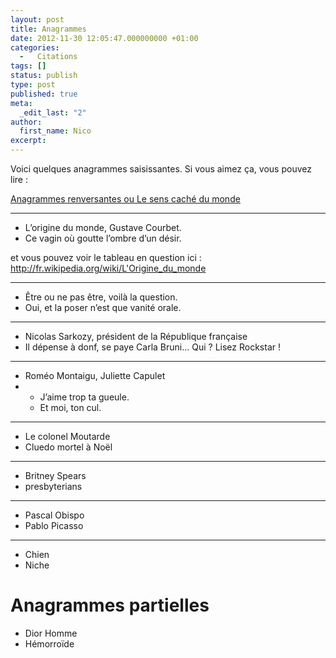 ```yaml
---
layout: post
title: Anagrammes
date: 2012-11-30 12:05:47.000000000 +01:00
categories:
  -   Citations
tags: []
status: publish
type: post
published: true
meta:
  _edit_last: "2"
author:
  first_name: Nico
excerpt:
---
```


Voici quelques anagrammes saisissantes. Si vous aimez ça, vous pouvez lire :

[Anagrammes renversantes ou Le sens caché du monde](http://www.amazon.fr/Anagrammes-renversantes-sens-caché-monde/dp/2081272210)

---

-   L’origine du monde, Gustave Courbet.
-   Ce vagin où goutte l’ombre d’un désir.

et vous pouvez voir le tableau en question ici :<br>
<http://fr.wikipedia.org/wiki/L'Origine_du_monde>

---

-   Être ou ne pas être, voilà la question.
-   Oui, et la poser n’est que vanité orale.

---

-   Nicolas Sarkozy, président de la République française
-   Il dépense à donf, se paye Carla Bruni… Qui ? Lisez Rockstar !

---

-   Roméo Montaigu, Juliette Capulet
-   -   J’aime trop ta gueule.
    -   Et moi, ton cul.

---

-   Le colonel Moutarde
-   Cluedo mortel à Noël

---

-   Britney Spears
-   presbyterians

---

-   Pascal Obispo
-   Pablo Picasso

---

-   Chien
-   Niche


# Anagrammes partielles

-   Dior Homme
-   Hémorroïde
